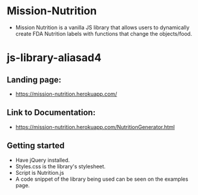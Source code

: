 # Mission-Nutrition

* Mission Nutrition is a vanilla JS library that allows users to dynamically create FDA Nutrition labels with functions that change the objects/food.

# js-library-aliasad4

## Landing page: 

* https://mission-nutrition.herokuapp.com/

## Link to Documentation:

* https://mission-nutrition.herokuapp.com/NutritionGenerator.html

## Getting started

* Have jQuery installed.
* Styles.css is the library's stylesheet.
* Script is Nutrition.js
* A code snippet of the library being used can be seen on the examples page.

